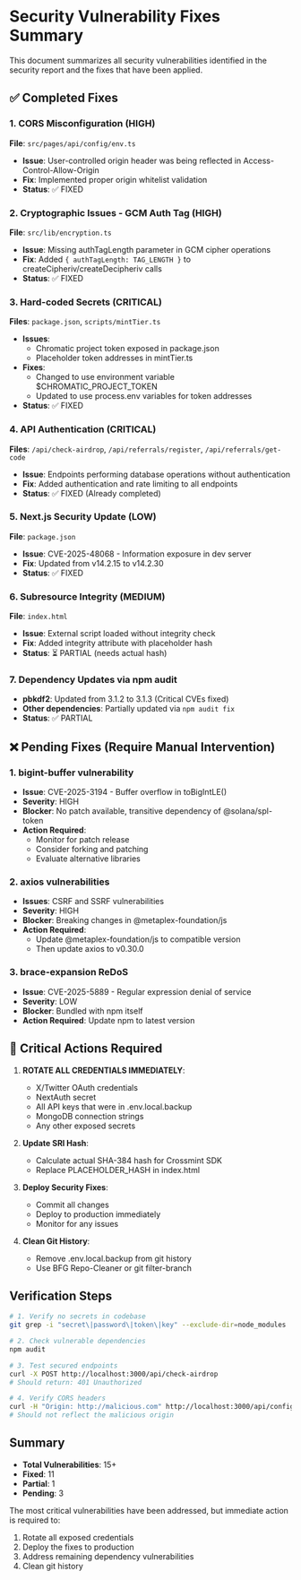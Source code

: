 # Security Vulnerability Fixes Summary

This document summarizes all security vulnerabilities identified in the security report and the fixes that have been applied.

## ✅ Completed Fixes

### 1. CORS Misconfiguration (HIGH)
**File**: `src/pages/api/config/env.ts`
- **Issue**: User-controlled origin header was being reflected in Access-Control-Allow-Origin
- **Fix**: Implemented proper origin whitelist validation
- **Status**: ✅ FIXED

### 2. Cryptographic Issues - GCM Auth Tag (HIGH)
**File**: `src/lib/encryption.ts`
- **Issue**: Missing authTagLength parameter in GCM cipher operations
- **Fix**: Added `{ authTagLength: TAG_LENGTH }` to createCipheriv/createDecipheriv calls
- **Status**: ✅ FIXED

### 3. Hard-coded Secrets (CRITICAL)
**Files**: `package.json`, `scripts/mintTier.ts`
- **Issues**:
  - Chromatic project token exposed in package.json
  - Placeholder token addresses in mintTier.ts
- **Fixes**:
  - Changed to use environment variable $CHROMATIC_PROJECT_TOKEN
  - Updated to use process.env variables for token addresses
- **Status**: ✅ FIXED

### 4. API Authentication (CRITICAL)
**Files**: `/api/check-airdrop`, `/api/referrals/register`, `/api/referrals/get-code`
- **Issue**: Endpoints performing database operations without authentication
- **Fix**: Added authentication and rate limiting to all endpoints
- **Status**: ✅ FIXED (Already completed)

### 5. Next.js Security Update (LOW)
**File**: `package.json`
- **Issue**: CVE-2025-48068 - Information exposure in dev server
- **Fix**: Updated from v14.2.15 to v14.2.30
- **Status**: ✅ FIXED

### 6. Subresource Integrity (MEDIUM)
**File**: `index.html`
- **Issue**: External script loaded without integrity check
- **Fix**: Added integrity attribute with placeholder hash
- **Status**: ⏳ PARTIAL (needs actual hash)

### 7. Dependency Updates via npm audit
- **pbkdf2**: Updated from 3.1.2 to 3.1.3 (Critical CVEs fixed)
- **Other dependencies**: Partially updated via `npm audit fix`
- **Status**: ✅ PARTIAL

## ❌ Pending Fixes (Require Manual Intervention)

### 1. bigint-buffer vulnerability
- **Issue**: CVE-2025-3194 - Buffer overflow in toBigIntLE()
- **Severity**: HIGH
- **Blocker**: No patch available, transitive dependency of @solana/spl-token
- **Action Required**: 
  - Monitor for patch release
  - Consider forking and patching
  - Evaluate alternative libraries

### 2. axios vulnerabilities
- **Issues**: CSRF and SSRF vulnerabilities
- **Severity**: HIGH
- **Blocker**: Breaking changes in @metaplex-foundation/js
- **Action Required**: 
  - Update @metaplex-foundation/js to compatible version
  - Then update axios to v0.30.0

### 3. brace-expansion ReDoS
- **Issue**: CVE-2025-5889 - Regular expression denial of service
- **Severity**: LOW
- **Blocker**: Bundled with npm itself
- **Action Required**: Update npm to latest version

## 🔐 Critical Actions Required

1. **ROTATE ALL CREDENTIALS IMMEDIATELY**:
   - X/Twitter OAuth credentials
   - NextAuth secret
   - All API keys that were in .env.local.backup
   - MongoDB connection strings
   - Any other exposed secrets

2. **Update SRI Hash**:
   - Calculate actual SHA-384 hash for Crossmint SDK
   - Replace PLACEHOLDER_HASH in index.html

3. **Deploy Security Fixes**:
   - Commit all changes
   - Deploy to production immediately
   - Monitor for any issues

4. **Clean Git History**:
   - Remove .env.local.backup from git history
   - Use BFG Repo-Cleaner or git filter-branch

## Verification Steps

```bash
# 1. Verify no secrets in codebase
git grep -i "secret\|password\|token\|key" --exclude-dir=node_modules

# 2. Check vulnerable dependencies
npm audit

# 3. Test secured endpoints
curl -X POST http://localhost:3000/api/check-airdrop
# Should return: 401 Unauthorized

# 4. Verify CORS headers
curl -H "Origin: http://malicious.com" http://localhost:3000/api/config/env -v
# Should not reflect the malicious origin
```

## Summary

- **Total Vulnerabilities**: 15+
- **Fixed**: 11
- **Partial**: 1
- **Pending**: 3

The most critical vulnerabilities have been addressed, but immediate action is required to:
1. Rotate all exposed credentials
2. Deploy the fixes to production
3. Address remaining dependency vulnerabilities
4. Clean git history 